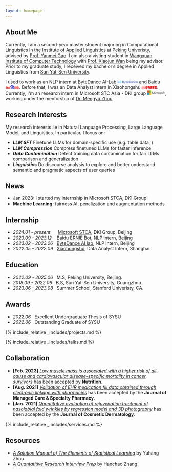 ```yaml
---
layout: homepage
---
```


## About Me

Currently, I am a second-year master student majoring in Computational Linguistics in [the Institute of Applied Linguistics](https://sfl.pku.edu.cn/) at [Peking Univeristy](https://www.pku.edu.cn/), advised by [Prof. Yanmei Gao](https://sfl.pku.edu.cn/szdw1/zzjs/wgyyxjyyyyxyjs_20220407164432484604/gym/index.htm). I am also a visting student in [Wangxuan Institute of Computer Technology](https://www.icst.pku.edu.cn/) with [Prof. Xiaojun Wan](https://wanxiaojun.github.io/) being my advisor. Prior to my graduate study, I received my bachelor’s degree in Applied Linguistics from [Sun Yat-Sen University](https://www.sysu.edu.cn/). 


I used to work as an NLP intern at ByteDance AI-Lab <img src="assets/img/bytedance.svg" style="width:4.5em;" /> and Baidu <img src="assets/img/baidu.png" style="width:3.1em;" />. Before that, I was an Data Analyst intern in Xiaohongshu <img src="assets/img/xiaohongshu.png" style="width:3.4em;" />. Currently, I'm an research intern in Microsoft STC Asia - DKI group <img src="assets/img/microsoft-logo1.jpeg" style="width:4em;" />, working under the mentorship of [Dr. Mengyu Zhou](https://www.microsoft.com/en-us/research/people/mezho/).


## Research Interests
My research interests lie in Natural Language Processing, Large Language Model, and Linguistics. In particular, I focus on:
- ***LLM SFT***  Finetune LLMs for domain-specific use (e.g. table data, )
- ***LLM Compression***  Compress finetuned LLMs for faster inference
- ***Data Contamination***  Detect training data contamination for fair LLMs comparison and generalization
- ***Linguistics***  Do discourse analysis to explore and better understand semantic and pragmatic aspects of user queries


## News
- Jan 2023: I started my internship in Microsoft STCA, DKI Group! 
- **Machine Learning:** fairness AI, penalization and augmentation methods


## Internship
- *2024.01 - present* &nbsp;&nbsp;&nbsp;&nbsp; [Microsoft STCA](https://www.microsoft.com/en-us/research/group/data-knowledge-intelligence/), DKI Group, Beijing
- *2023.09 - 2023.12* &nbsp;&nbsp;&nbsp;[Baidu ERNIE Bot]((https://nlp.baidu.com/homepage/index)), NLP intern, Beijing
- *2023.02 - 2023.06*  &nbsp;&nbsp;[ByteDance AI lab](https://www.bytedance.com/en/), NLP intern, Beijing
- *2022.05 - 2022.09*  &nbsp;&nbsp;[Xiaohongshu](√), Data Analyst Intern, Shanghai


## Education

- *2022.09 - 2025.06* &nbsp;&nbsp;M.S, Peking University, Beijing.
- *2018.09 - 2022.06* &nbsp;&nbsp;B.S, Sun Yat-Sen University, Guangzhou.
- *2023.06 - 2023.08* &nbsp;&nbsp;Summer School, Stanford Univeristy, CA.




## Awards
- *2022.06* &nbsp;&nbsp;Excellent Undergraduate Thesis of SYSU
- *2022.06* &nbsp;&nbsp;Outstanding Graduate of SYSU


<!-- {% include_relative _includes/publications.md %} -->

{% include_relative _includes/projects.md %}

{% include_relative _includes/talks.md %}







## Collaboration

<!-- - **[Feb. 2020]** Our paper about incremental learning is accepted to CVPR 2020.
- **[Feb. 2020]** We will host the ACM Multimedia Asia 2020 conference in Singapore!
- **[Sept. 2019]** Our paper about few-shot learning is accepted to NeurIPS 2019. -->
- **[Feb. 2023]** <a href="https://www.sciencedirect.com/science/article/pii/S089990072200346X" target="_blank">*Low muscle mass is associated with a higher risk of all–cause and cardiovascular disease–specific mortality in cancer survivors*</a> has been accepted by **Nutrition**. 
- **[Aug. 2021]** <a href="https://www.jmcp.org/doi/full/10.18553/jmcp.2021.27.10.1482" target="_blank">*Validation of EHR medication fill data obtained through electronic linkage with pharmacies*</a> has been accepted by the **Journal of Managed Care & Specialty Pharmacy**.
- **[Jan. 2021]** <a href="https://onlinelibrary.wiley.com/doi/abs/10.1111/jocd.13486" target="_blank">*Quantitative evaluation of rejuvenation treatment of nasolabial fold wrinkles by regression model and 3D photography*</a> has been accepted by the **Journal of Cosmetic Dermatology**.


{% include_relative _includes/services.md %}


## Resources

<!-- https://yuhangzhou88.github.io/ESL_Solution/  -->
- <a href="https://yuhangzhou88.github.io/ESL_Solution/" target="_blank">*A Solution Manual of The Elements of Statistical Learning*</a> by Yuhang Zhou 
- <a href="https://github.com/Hanchao-Zhang/LeetQuant-Note/blob/main/Quant%20Research.pdf" target="_blank">*A Quantatitive Research Interview Prep*</a> by Hanchao Zhang



